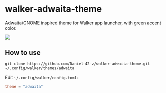 # walker-adwaita-theme

Adwaita/GNOME inspired theme for Walker app launcher, with green accent color.

![](images/Screenshot-main.png)

## How to use

`git clone https://github.com/Daniel-42-z/walker-adwaita-theme.git ~/.config/walker/themes/adwaita`

Edit `~/.config/walker/config.toml`:

```toml
theme = "adwaita"
```
